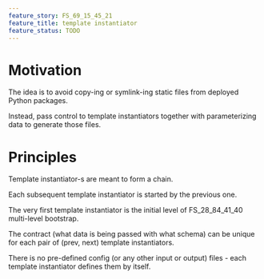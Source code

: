 ```yaml
---
feature_story: FS_69_15_45_21
feature_title: template instantiator
feature_status: TODO
---
```


# Motivation

The idea is to avoid copy-ing or symlink-ing static files from deployed Python packages.

Instead, pass control to template instantiators together with parameterizing data to generate those files.

# Principles

Template instantiator-s are meant to form a chain.

Each subsequent template instantiator is started by the previous one.

The very first template instantiator is the initial level of FS_28_84_41_40 multi-level bootstrap.

The contract (what data is being passed with what schema) can be unique
for each pair of (prev, next) template instantiators.

There is no pre-defined config (or any other input or output) files -
each template instantiator defines them by itself.
